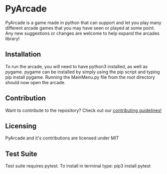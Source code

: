 # PyArcade

PyArcade is a game made in python that can support and let you play many different arcade games that you may have seen or played at some point. Any new suggestions or changes are welcome to help expand the arcades library!

## Installation

To run the arcade, you will need to have python3 installed, as well as pygame. pygame can be installed by simply using the pip script and typing pip install pygame. Running the MainMenu.py file from the root directory should now open the arcade.

## Contribution

Want to contribute to the repository? Check out our [contributing guidelines!](./CONTRIBUTING.md)

## Licensing

PyArcade and it's contributions are licensed under MIT

## Test Suite

Test suite requires pytest. To install in terminal type: pip3 install pytest 

